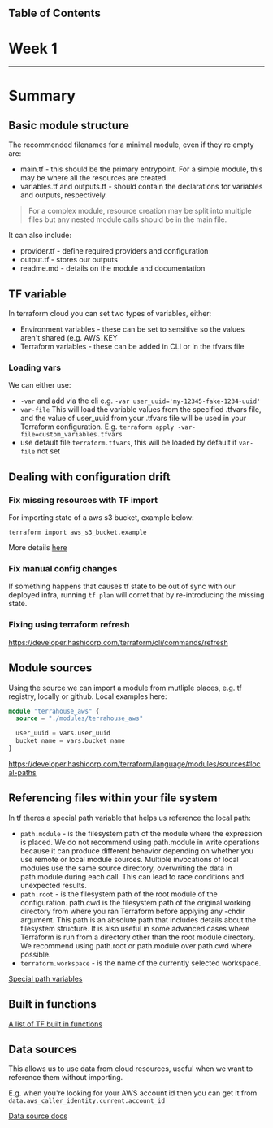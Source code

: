 <!-- Table of Contents -->
## Table of Contents


<!-- Terraform Beginner Bootcamp 2023 -->

# Week 1

---

# Summary

## Basic module structure 

The recommended filenames for a minimal module, even if they're empty are:

- main.tf - this should be the primary entrypoint. For a simple module, this may be where all the resources are created. 
- variables.tf and outputs.tf - should contain the declarations for variables and outputs, respectively.

> For a complex module, resource creation may be split into multiple files but any nested module calls should be in the main file.

It can also include: 

- provider.tf - define required providers and configuration
- output.tf - stores our outputs
- readme.md - details on the module and documentation

## TF variable

In terraform cloud you can set two types of variables, either:
- Environment variables - these can be set to sensitive so the values aren't shared (e.g. AWS_KEY
- Terraform variables - these can be added in CLI or in the tfvars file

### Loading vars

We can either use:

- `-var` and add via the cli e.g. `-var user_uuid='my-12345-fake-1234-uuid'` 
- `var-file` This will load the variable values from the specified .tfvars file, and the value of user_uuid from your .tfvars file will be used in your Terraform configuration. E.g. `terraform apply -var-file=custom_variables.tfvars`
- use default file `terraform.tfvars`, this will be loaded by default if `var-file` not set

## Dealing with configuration drift

### Fix missing resources with TF import 

For importing state of a aws s3 bucket, example below: 
```
terraform import aws_s3_bucket.example
```

More details [here](https://developer.hashicorp.com/terraform/cli/import)

### Fix manual config changes

If something happens that causes tf state to be out of sync with our deployed infra, running `tf plan` will corret that by re-introducing the missing state.

### Fixing using terraform refresh

https://developer.hashicorp.com/terraform/cli/commands/refresh


## Module sources 

Using the source we can import a module from mutliple places, e.g. tf registry, locally or github. Local examples here:

```tf
module "terrahouse_aws" {
  source = "./modules/terrahouse_aws"

  user_uuid = vars.user_uuid
  bucket_name = vars.bucket_name
}
```

https://developer.hashicorp.com/terraform/language/modules/sources#local-paths


## Referencing files within your file system

In tf theres a special path variable that helps us reference the local path:

- `path.module` - is the filesystem path of the module where the expression is placed. We do not recommend using path.module in write operations because it can produce different behavior depending on whether you use remote or local module sources. Multiple invocations of local modules use the same source directory, overwriting the data in path.module during each call. This can lead to race conditions and unexpected results.
- `path.root` - is the filesystem path of the root module of the configuration.
path.cwd is the filesystem path of the original working directory from where you ran Terraform before applying any -chdir argument. This path is an absolute path that includes details about the filesystem structure. It is also useful in some advanced cases where Terraform is run from a directory other than the root module directory. We recommend using path.root or path.module over path.cwd where possible.
- `terraform.workspace` - is the name of the currently selected workspace.

[Special path variables](https://registry.terraform.io/providers/hashicorp/aws/latest/docs/resources/s3_bucket_website_configuration)

## Built in functions 

[A list of TF built in functions](https://developer.hashicorp.com/terraform/language/functions)

## Data sources

This allows us to use data from cloud resources, useful when we want to reference them without importing.

E.g. when you're looking for your AWS account id then you can get it from `data.aws_caller_identity.current.account_id`

[Data source docs](https://developer.hashicorp.com/terraform/language/data-sources)